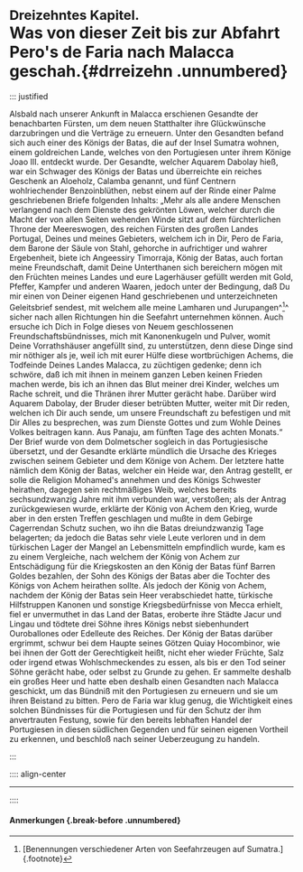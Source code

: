 # <small>Dreizehntes Kapitel.</small><br />Was von dieser Zeit bis zur Abfahrt Pero's de Faria nach Malacca geschah.{#drreizehn .unnumbered}

::: justified

Alsbald nach unserer Ankunft in Malacca erschienen Gesandte der benachbarten
Fürsten, um dem neuen Statthalter ihre Glückwünsche darzubringen und die
Verträge zu erneuern. Unter den Gesandten befand sich auch einer des Königs der
Batas, die auf der Insel Sumatra wohnen, einem goldreichen Lande, welches von
den Portugiesen unter ihrem Könige Joao III. entdeckt wurde. Der Gesandte,
welcher Aquarem Dabolay hieß, war ein Schwager des Königs der Batas und
überreichte ein reiches Geschenk an Aloeholz, Calamba genannt, und fünf Centnern
wohlriechender Benzoinblüthen, nebst einem auf der Rinde einer Palme
geschriebenen Briefe folgenden Inhalts: „Mehr als alle andere Menschen
verlangend nach dem Dienste des gekrönten Löwen, welcher durch die Macht der von
allen Seiten wehenden Winde sitzt auf dem fürchterlichen Throne der Meereswogen,
des reichen Fürsten des großen Landes Portugal, Deines und meines Gebieters,
welchem ich in Dir, Pero de Faria, dem Barone der Säule von Stahl, gehorche in
aufrichtiger und wahrer Ergebenheit, biete ich Angeessiry Timorraja, König der
Batas, auch fortan meine Freundschaft, damit Deine Unterthanen sich bereichern
mögen mit den Früchten meines Landes und eure Lagerhäuser gefüllt werden mit
Gold, Pfeffer, Kampfer und anderen Waaren, jedoch unter der Bedingung, daß Du
mir einen von Deiner eigenen Hand geschriebenen und unterzeichneten Geleitsbrief
sendest, mit welchem alle meine Lamharen und Jurupangen^[^0013]^ sicher nach allen
Richtungen hin die Seefahrt unternehmen können. Auch ersuche ich Dich in Folge
dieses von Neuem geschlossenen Freundschaftsbündnisses, mich mit Kanonenkugeln
und Pulver, womit Deine Vorrathshäuser angefüllt sind, zu unterstützen, denn
diese Dinge sind mir nöthiger als je, weil ich mit eurer Hülfe diese
wortbrüchigen Achems, die Todfeinde Deines Landes Malacca, zu züchtigen gedenke;
denn ich schwöre, daß ich mit ihnen in meinem ganzen Leben keinen Frieden machen
werde, bis ich an ihnen das Blut meiner drei Kinder, welches um Rache schreit,
und die Thränen ihrer Mutter gerächt habe. Darüber wird Aquarem Dabolay, der
Bruder dieser betrübten Mutter, weiter mit Dir reden, welchen ich Dir auch
sende, um unsere Freundschaft zu befestigen und mit Dir Alles zu besprechen, was
zum Dienste Gottes und zum Wohle Deines Volkes beitragen kann. Aus Panaju, am
fünften Tage des achten Monats.“ Der Brief wurde von dem Dolmetscher sogleich in
das Portugiesische übersetzt, und der Gesandte erklärte mündlich die Ursache des
Krieges zwischen seinem Gebieter und dem Könige von Achem. Der letztere hatte
nämlich dem König der Batas, welcher ein Heide war, den Antrag gestellt, er
solle die Religion Mohamed's annehmen und des Königs Schwester heirathen,
dagegen sein rechtmäßiges Weib, welches bereits sechsundzwanzig Jahre mit ihm
verbunden war, verstoßen; als der Antrag zurückgewiesen wurde, erklärte der
König von Achem den Krieg, wurde aber in den ersten Treffen geschlagen und mußte
in dem Gebirge Cagerrendan Schutz suchen, wo ihn die Batas dreiundzwanzig Tage
belagerten; da jedoch die Batas sehr viele Leute verloren und in dem türkischen
Lager der Mangel an Lebensmitteln empfindlich wurde, kam es zu einem Vergleiche,
nach welchem der König von Achem zur Entschädigung für die Kriegskosten an den
König der Batas fünf Barren Goldes bezahlen, der Sohn des Königs der Batas aber
die Tochter des Königs von Achem heirathen sollte. Als jedoch der König von
Achem, nachdem der König der Batas sein Heer verabschiedet hatte, türkische
Hilfstruppen Kanonen und sonstige Kriegsbedürfnisse von Mecca erhielt, fiel er
unvermuthet in das Land der Batas, eroberte ihre Städte Jacur und Lingau und
tödtete drei Söhne ihres Königs nebst siebenhundert Ouroballones oder Edelleute
des Reiches. Der König der Batas darüber ergrimmt, schwur bei dem Haupte seines
Götzen Quiay Hocombinor, wie bei ihnen der Gott der Gerechtigkeit heißt, nicht
eher wieder Früchte, Salz oder irgend etwas Wohlschmeckendes zu essen, als bis
er den Tod seiner Söhne gerächt habe, oder selbst zu Grunde zu gehen. Er
sammelte deshalb ein großes Heer und hatte eben deshalb einen Gesandten nach
Malacca geschickt, um das Bündniß mit den Portugiesen zu erneuern und sie um
ihren Beistand zu bitten. Pero de Faria war klug genug, die Wichtigkeit eines
solchen Bündnisses für die Portugiesen und für den Schutz der ihm anvertrauten
Festung, sowie für den bereits lebhaften Handel der Portugiesen in diesen
südlichen Gegenden und für seinen eigenen Vortheil zu erkennen, und beschloß
nach seiner Ueberzeugung zu handeln.

:::

:::: align-center
****
::::

#### **Anmerkungen** {.break-before .unnumbered}

[^0013]: [Benennungen verschiedener Arten von Seefahrzeugen auf Sumatra.]{.footnote}
